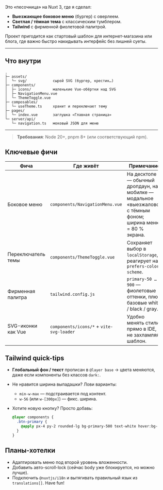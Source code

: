 Это «песочница» на Nuxt 3, где я сделал:

* **Выезжающее боковое меню** (бургер) c оверлеем.
* **Светлая / тёмная тема** с классическим тумблером.
* **Tailwind** с фирменной фиолетовой палитрой.

Проект пригодится как стартовый шаблон для интернет-магазина или блога, где важно быстро накидывать интерфейс без лишней суеты.

---

##  Что внутри

```
.
├─ assets/
│  └─ svg/            сырой SVG (бургер, крестик…)
├─ components/
│  ├─ icons/          маленькие Vue-обёртки над SVG
│  ├─ NavigationMenu.vue
│  └─ ThemeToggle.vue
├─ composables/
│  └─ useTheme.ts     хранит и переключает тему
├─ pages/
│  └─ index.vue       заглушка «Главная страница»
└─ server/api/
   └─ navigation.ts   моковый JSON для меню
```

---

> **Требования**: Node 20+, pnpm 8+ (или соответствующий npm).



## Ключевые фичи

| Фича               | Где живёт                                | Примечание                                                                                                     |
| ------------------ | ---------------------------------------- | -------------------------------------------------------------------------------------------------------------- |
| Боковое меню       | `components/NavigationMenu.vue`          | На десктопе — обычный дропдаун, на мобилке — модальное «выезжалово» с тёмным фоном; ширина меню = 80 % экрана. |
| Переключатель темы | `components/ThemeToggle.vue`             | Сохраняет выбор в `localStorage`, реагирует на `prefers-color-scheme`.                                         |
| Фирменная палитра  | `tailwind.config.js`                     | `primary-50 … 900` — фиолетовые оттенки, плюс базовые white / black / gray.                                    |
| SVG-иконки как Vue | `components/icons/*` + `vite-svg-loader` | Удобно менять стили прямо в IDE, не захламляя шаблон.                                                          |



##  Tailwind quick-tips

* **Глобальный фон / текст** прописан в `@layer base` → цвета меняются, даже если компоненты без классов `dark:`.
* Не нравится ширина выпадашки? Лови варианты:

  * `min-w-max` — подстраивается под контент.
  * `w-56` (или `w-[300px]`) — фикс. ширина.
* Хотите новую кнопку? Просто добавь:

  ```css
  @layer components {
    .btn-primary {
      @apply px-4 py-2 rounded-lg bg-primary-500 text-white hover:bg-primary-600;
    }
  }
  ```


##  Планы-хотелки

* Адаптировать меню под второй уровень вложенности.
* Добавить авто-scroll-lock (сейчас body уже блокируется, но можно лучше).
* Подключить `@nuxtjs/i18n` и вытягивать правильный язык из `translations[]`.
Have fun!
